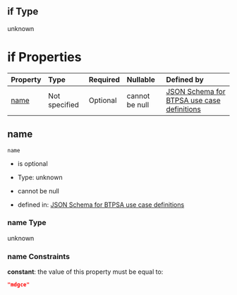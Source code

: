 ## if Type

unknown

# if Properties

| Property      | Type          | Required | Nullable       | Defined by                                                                                                                                                                                                        |
| :------------ | :------------ | :------- | :------------- | :---------------------------------------------------------------------------------------------------------------------------------------------------------------------------------------------------------------- |
| [name](#name) | Not specified | Optional | cannot be null | [JSON Schema for BTPSA use case definitions](btpsa-usecase-properties-services-items-allof-2-then-allof-32-if-properties-name.md "undefined#/properties/services/items/allOf/2/then/allOf/32/if/properties/name") |

## name



`name`

*   is optional

*   Type: unknown

*   cannot be null

*   defined in: [JSON Schema for BTPSA use case definitions](btpsa-usecase-properties-services-items-allof-2-then-allof-32-if-properties-name.md "undefined#/properties/services/items/allOf/2/then/allOf/32/if/properties/name")

### name Type

unknown

### name Constraints

**constant**: the value of this property must be equal to:

```json
"mdgce"
```
